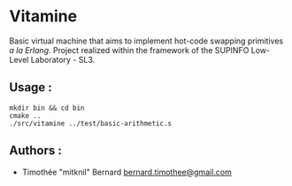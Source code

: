 # Vitamine

Basic virtual machine that aims to implement hot-code swapping primitives *a la Erlang*.
Project realized within the framework of the SUPINFO Low-Level Laboratory - SL3.

## Usage : 

```
mkdir bin && cd bin
cmake ..
./src/vitamine ../test/basic-arithmetic.s
```

## Authors :

* Timothée "mitknil" Bernard <bernard.timothee@gmail.com>
